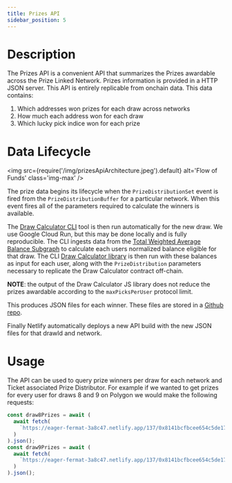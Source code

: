 ```yaml
---
title: Prizes API
sidebar_position: 5
---
```


# Description

The Prizes API is a convenient API that summarizes the Prizes awardable across the Prize Linked Network.
Prizes information is provided in a HTTP JSON server. This API is entirely replicable from onchain data.
This data contains:

1. Which addresses won prizes for each draw across networks
1. How much each address won for each draw
1. Which lucky pick indice won for each prize

# Data Lifecycle

<img
src={require('/img/prizesApiArchitecture.jpeg').default}
alt='Flow of Funds'
class='img-max'
/>

The prize data begins its lifecycle when the `PrizeDistributionSet` event is fired from the `PrizeDistributionBuffer` for a particular network.
When this event fires all of the parameters required to calculate the winners is available.

The [Draw Calculator CLI](https://github.com/pooltogether/draw-calculator-cli) tool is then run automatically for the new draw. We use Google Cloud Run, but this may be done locally and is fully reproducible.
The CLI ingests data from the [Total Weighted Average Balance Subgraph](https://github.com/pooltogether/twab-subgraph) to calculate each users normalized balance eligible for that draw.
The CLI [Draw Calculator library](https://github.com/pooltogether/draw-calculator-js) is then run with these balances as input for each user, along with the `PrizeDistribution` parameters necessary to replicate the Draw Calculator contract off-chain.

**NOTE**: the output of the Draw Calculator JS library does not reduce the prizes awardable according to the `maxPicksPerUser` protocol limit.

This produces JSON files for each winner. These files are stored in a [Github repo](https://github.com/pooltogether/v4-draw-results).

Finally Netlify automatically deploys a new API build with the new JSON files for that drawId and network.

# Usage

The API can be used to query prize winners per draw for each network and Ticket associated Prize Distributor.
For example if we wanted to get prizes for every user for draws 8 and 9 on Polygon we would make the following requests:

```js
const draw8Prizes = await (
  await fetch(
    `https://eager-fermat-3a8c47.netlify.app/137/0x8141bcfbcee654c5de17c4e2b2af26b67f9b9056/draw8/prizes.json`
  )
).json();
const draw9Prizes = await (
  await fetch(
    `https://eager-fermat-3a8c47.netlify.app/137/0x8141bcfbcee654c5de17c4e2b2af26b67f9b9056/draw9/prizes.json`
  )
).json();
```
